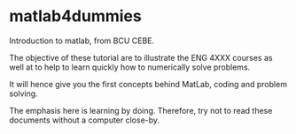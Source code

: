# matlab4dummies
Introduction to matlab, from BCU CEBE.

The objective of these tutorial are to illustrate the ENG 4XXX courses as well at to help to
learn quickly how to numerically solve problems. 

It will hence give you the first concepts behind MatLab, coding and problem solving. 

The emphasis here is learning by doing. Therefore, try not to read these documents without a computer close-by.
